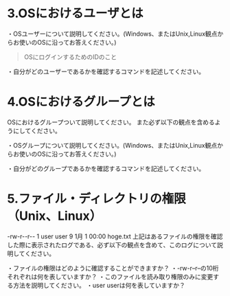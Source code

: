 # 3.OSにおけるユーザとは
・OSユーザーについて説明してください。(Windows、またはUnix,Linux観点からお使いのOSに沿ってお答えください。)

>OSにログインするためのIDのこと

・自分がどのユーザーであるかを確認するコマンドを記述してください。
　
　
# 4.OSにおけるグループとは
OSにおけるグループついて説明してください。
また必ず以下の観点を含めるようにしてください。

・OSグループについて説明してください。(Windows、またはUnix,Linux観点からお使いのOSに沿ってお答えください。)


・自分がどのグループであるかを確認するコマンドを記述してください。


# 5.ファイル・ディレクトリの権限（Unix、Linux）
-rw-r--r--  1 user user      9  1月 1 00:00 hoge.txt
上記はあるファイルの権限を確認した際に表示されたログである、必ず以下の観点を含めて、このログについて説明してください。

・ファイルの権限はどのように確認することができますか？
・-rw-r–r–の10桁それぞれは何を表していますか？
・このファイルを読み取り権限のみに変更する方法を説明してください。
・user userは何を表していますか？
